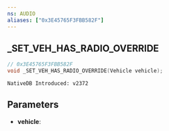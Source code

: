 ```yaml
---
ns: AUDIO
aliases: ["0x3E45765F3FBB582F"]
---
```

## _SET_VEH_HAS_RADIO_OVERRIDE

```c
// 0x3E45765F3FBB582F
void _SET_VEH_HAS_RADIO_OVERRIDE(Vehicle vehicle);
```

```
NativeDB Introduced: v2372
```

## Parameters
* **vehicle**:
